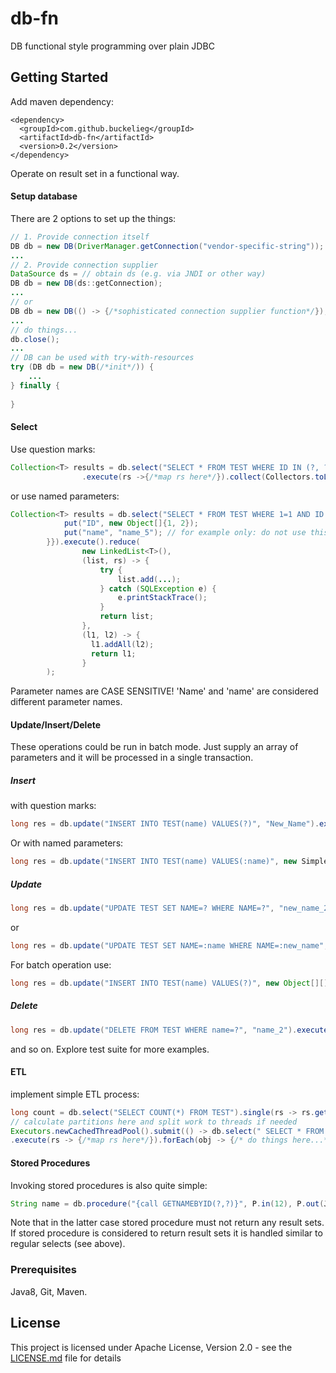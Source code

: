 # db-fn
DB functional style programming over plain JDBC

## Getting Started
Add maven dependency:
```
<dependency>
  <groupId>com.github.buckelieg</groupId>
  <artifactId>db-fn</artifactId>
  <version>0.2</version>
</dependency>
```
Operate on result set in a functional way.
#### Setup database
There are 2 options to set up the things:
```java
// 1. Provide connection itself
DB db = new DB(DriverManager.getConnection("vendor-specific-string"));
...
// 2. Provide connection supplier
DataSource ds = // obtain ds (e.g. via JNDI or other way) 
DB db = new DB(ds::getConnection);
...
// or
DB db = new DB(() -> {/*sophisticated connection supplier function*/});
...
// do things...
db.close();
...
// DB can be used with try-with-resources
try (DB db = new DB(/*init*/)) {
    ...
} finally {
    
}
```
#### Select
Use question marks:
```java
Collection<T> results = db.select("SELECT * FROM TEST WHERE ID IN (?, ?)", 1, 2)
                .execute(rs ->{/*map rs here*/}).collect(Collectors.toList());
```
or use named parameters:
```java
Collection<T> results = db.select("SELECT * FROM TEST WHERE 1=1 AND ID IN (:ID) OR NAME=:name", new HashMap<String, Object>(){{
            put("ID", new Object[]{1, 2}); 
            put("name", "name_5"); // for example only: do not use this IRL
        }}).execute().reduce(
                new LinkedList<T>(),
                (list, rs) -> {
                    try {
                        list.add(...);
                    } catch (SQLException e) {
                        e.printStackTrace();
                    }
                    return list;
                },
                (l1, l2) -> {
                  l1.addAll(l2);
                  return l1;
                }
        );
```
Parameter names are CASE SENSITIVE! 'Name' and 'name' are considered different parameter names.

#### Update/Insert/Delete

These operations could be run in batch mode. Just supply an array of parameters and it will be processed in a single transaction.

##### Insert 

with question marks:
```java
long res = db.update("INSERT INTO TEST(name) VALUES(?)", "New_Name").execute().toOptional().orElse(0L);
```
Or with named parameters:
```java
long res = db.update("INSERT INTO TEST(name) VALUES(:name)", new SimpleImmutableEntry<>("name", "New_Name")).execute().toOptional().orElse(0L);
```
##### Update
```java
long res = db.update("UPDATE TEST SET NAME=? WHERE NAME=?", "new_name_2", "name_2").execute().toOptional().orElse(0L);
```
or
```java
long res = db.update("UPDATE TEST SET NAME=:name WHERE NAME=:new_name", new SimpleImmutableEntry<>("name", "new_name_2"), new SimpleImmutableEntry<>("new_name", "name_2")).execute().toOptional().orElse(0L);
```
For batch operation use:
```java
long res = db.update("INSERT INTO TEST(name) VALUES(?)", new Object[][]{{"name1"}, {"name2"}}).execute().toOptional().orElse(0L);
```  
##### Delete
```java
long res = db.update("DELETE FROM TEST WHERE name=?", "name_2").execute().toOptional().orElse(0L);
```
and so on. Explore test suite for more examples.

#### ETL
implement simple ETL process:
```java
long count = db.select("SELECT COUNT(*) FROM TEST").single(rs -> rs.getLong(1)).toOptional().orElse(0L);
// calculate partitions here and split work to threads if needed
Executors.newCachedThreadPool().submit(() -> db.select(" SELECT * FROM TEST WHERE 1=1 AND ID>? AND ID<?", start, end)
.execute(rs -> {/*map rs here*/}).forEach(obj -> {/* do things here...*/}));
```

#### Stored Procedures
Invoking stored procedures is also quite simple:
```java
String name = db.procedure("{call GETNAMEBYID(?,?)}", P.in(12), P.out(JDBCType.VARCHAR)).call(cs -> cs.getString(2)).toOptional().orElse("Unknown");
```
Note that in the latter case stored procedure must not return any result sets.
If stored procedure is considered to return result sets it is handled similar to regular selects (see above).

### Prerequisites
Java8, Git, Maven.

## License
This project is licensed under Apache License, Version 2.0 - see the [LICENSE.md](LICENSE.md) file for details

